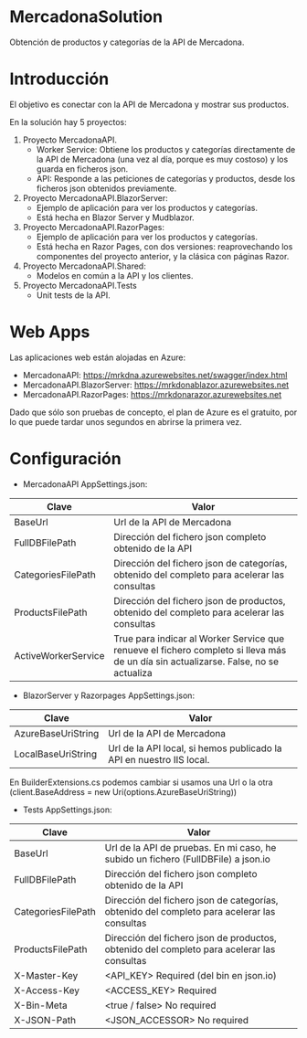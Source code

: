 # MercadonaSolution
Obtención de productos y categorías de la API de Mercadona.

# Introducción 
El objetivo es conectar con la API de Mercadona y mostrar sus productos.

En la solución hay 5 proyectos:
1. Proyecto MercadonaAPI. 
    * Worker Service: Obtiene los productos y categorías directamente de la API de Mercadona (una vez al día, porque es muy costoso) y los guarda en ficheros json.
    * API: Responde a las peticiones de categorías y productos, desde los ficheros json obtenidos previamente.
2. Proyecto MercadonaAPI.BlazorServer:
    * Ejemplo de aplicación para ver los productos y categorías. 
    * Está hecha en Blazor Server y Mudblazor.
3. Proyecto MercadonaAPI.RazorPages:
    * Ejemplo de aplicación para ver los productos y categorías. 
    * Está hecha en Razor Pages, con dos versiones: reaprovechando los componentes del proyecto anterior, y la clásica con páginas Razor.
4. Proyecto MercadonaAPI.Shared:
    * Modelos en común a la API y los clientes.
5. Proyecto MercadonaAPI.Tests
    * Unit tests de la API.

# Web Apps
Las aplicaciones web están alojadas en Azure:
* MercadonaAPI: https://mrkdna.azurewebsites.net/swagger/index.html
* MercadonaAPI.BlazorServer: https://mrkdonablazor.azurewebsites.net
* MercadonaAPI.RazorPages: https://mrkdonarazor.azurewebsites.net

Dado que sólo son pruebas de concepto, el plan de Azure es el gratuito, por lo que puede tardar unos segundos en abrirse la primera vez.

# Configuración
* MercadonaAPI AppSettings.json:

Clave | Valor
------------ | -------------
BaseUrl | Url de la API de Mercadona 
FullDBFilePath | Dirección del fichero json completo obtenido de la API
CategoriesFilePath | Dirección del fichero json de categorías, obtenido del completo para acelerar las consultas
ProductsFilePath | Dirección del fichero json de productos, obtenido del completo para acelerar las consultas
ActiveWorkerService | True para indicar al Worker Service que renueve el fichero completo si lleva más de un día sin actualizarse. False, no se actualiza


* BlazorServer y Razorpages AppSettings.json:

Clave | Valor
------------ | -------------
AzureBaseUriString | Url de la API de Mercadona 
LocalBaseUriString | Url de la API local, si hemos publicado la API en nuestro IIS local.

En BuilderExtensions.cs podemos cambiar si usamos una Url o la otra (client.BaseAddress = new Uri(options.AzureBaseUriString))


* Tests AppSettings.json:

Clave | Valor
------------ | -------------
BaseUrl | Url de la API de pruebas. En mi caso, he subido un fichero (FullDBFile) a json.io 
FullDBFilePath | Dirección del fichero json completo obtenido de la API
CategoriesFilePath | Dirección del fichero json de categorías, obtenido del completo para acelerar las consultas
ProductsFilePath | Dirección del fichero json de productos, obtenido del completo para acelerar las consultas
X-Master-Key | <API_KEY> Required (del bin en json.io)
X-Access-Key | <ACCESS_KEY> Required
X-Bin-Meta | <true / false> No required
X-JSON-Path | <JSON_ACCESSOR> No required
